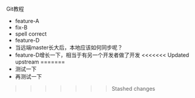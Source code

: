 Git教程


- feature-A
- fix-B
- spell correct
- feature-D
- 当远端master长大后，本地应该如何同步呢？
- feature-D增长一下，相当于有另一个开发者做了开发
<<<<<<< Updated upstream
=======
- 测试一下
- 再测试一下
>>>>>>> Stashed changes
